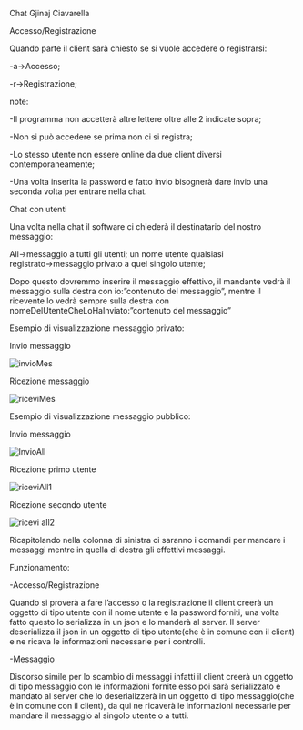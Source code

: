 Chat Gjinaj Ciavarella 

Accesso/Registrazione


Quando parte il client sarà chiesto se si vuole accedere o registrarsi:


-a→Accesso;

-r→Registrazione;


note:

-Il programma non accetterà altre lettere oltre alle 2 indicate sopra;

-Non si può accedere se prima non ci si registra;

-Lo stesso utente non essere online da due client diversi contemporaneamente;


-Una volta inserita la password e fatto invio bisognerà dare invio una seconda volta per entrare nella chat.


  Chat con utenti
	
Una volta nella chat il software ci chiederà il destinatario del nostro messaggio:

All→messaggio a tutti gli utenti;
un nome utente qualsiasi registrato→messaggio privato a quel singolo utente;

Dopo questo dovremmo inserire il messaggio effettivo, il mandante vedrà il messaggio sulla destra con io:”contenuto del messaggio”, mentre il ricevente lo vedrà sempre sulla destra con nomeDelUtenteCheLoHaInviato:”contenuto del messaggio”



Esempio di visualizzazione messaggio privato:

Invio messaggio




![invioMes](https://user-images.githubusercontent.com/98747325/208304895-a4e8f109-86be-41cc-a743-0eb8f822e831.PNG)




Ricezione messaggio


![riceviMes](https://user-images.githubusercontent.com/98747325/208304938-5131db6c-c7e2-4272-8df8-f78002d819bb.PNG)


Esempio di visualizzazione messaggio pubblico:

Invio messaggio



![InvioAll](https://user-images.githubusercontent.com/98747325/208304943-89145066-e102-47fb-90b8-982cbaf275cb.PNG)






Ricezione primo utente



![riceviAll1](https://user-images.githubusercontent.com/98747325/208304946-7c3a4956-dfca-48df-8112-7beddabe2b0a.PNG)




Ricezione secondo utente



![ricevi all2](https://user-images.githubusercontent.com/98747325/208304951-7ebd425c-8348-4baa-a372-ffb0e5549ff9.PNG)







Ricapitolando nella colonna di sinistra ci saranno i comandi per mandare i messaggi mentre in quella di destra gli effettivi messaggi.





Funzionamento:

-Accesso/Registrazione 

Quando si proverà a fare l’accesso o la registrazione il client creerà un oggetto di tipo utente con il nome utente e la password forniti, una volta fatto questo lo serializza in un json e lo manderà al server.
Il server deserializza il json in un oggetto di tipo utente(che è in comune con il client) e ne ricava le informazioni necessarie per i controlli.

-Messaggio 

Discorso simile per lo scambio di messaggi infatti il client creerà un oggetto di tipo messaggio con le informazioni fornite esso poi sarà serializzato e mandato al server che lo deserializzerà in un oggetto di tipo messaggio(che è in comune con il client), da qui ne ricaverà le informazioni necessarie per mandare il messaggio al singolo utente o a tutti.

